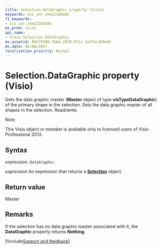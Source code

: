 ```yaml
---
title: Selection.DataGraphic property (Visio)
keywords: vis_sdr.chm11160205
f1_keywords:
- vis_sdr.chm11160205
ms.prod: visio
api_name:
- Visio.Selection.DataGraphic
ms.assetid: 09275500-7b8a-2d78-971c-2e27bc3b9e46
ms.date: 06/08/2017
localization_priority: Normal
---
```



# Selection.DataGraphic property (Visio)

Gets the data graphic master (**Master** object of type **visTypeDataGraphic**) of the primary shape in the selection. Sets the data graphic master of all shapes in the selection. Read/write.


> [!NOTE] 
> This Visio object or member is available only to licensed users of Visio Professional 2013.


## Syntax

_expression_. `DataGraphic`

 _expression_ An expression that returns a **[Selection](Visio.Selection.md)** object.


## Return value

Master


## Remarks

If the selection has no data graphic master associated with it, the  **DataGraphic** property returns **Nothing**.

[!include[Support and feedback](~/includes/feedback-boilerplate.md)]